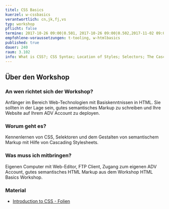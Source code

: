 ```yaml
---
titel: CSS Basics
kuerzel: w-cssbasics
verantwortlich: cn,jk,fj,vs
typ: workshop
pflicht: false
termine: 2017-10-26 09:00|0.501, 2017-10-26 09:00|0.502,2017-11-02 09:00|3.217, 2017-11-02 09:00|3.100
empfohlene-voraussetzungen: t-tooling, w-htmlbasics
published: true
dauer: 240
raum: 3.102
info: What is CSS?; CSS Syntax; Location of Styles; Selectors; The Cascade - How Styles Interact; The Box Model; CSS Text Styling; Font Embedding
--- 
```


## Über den Workshop

### An wen richtet sich der Workshop?
Anfänger im Bereich Web-Technologien mit Basiskenntnissen in HTML. Sie sollten in der Lage sein, gutes semantisches Markup zu schreiben und Ihre Website auf Ihrem ADV Account zu deployen.

### Worum geht es?
Kennenlernen von CSS, Selektoren und dem Gestalten von semantischem Markup mit Hilfe von Cascading Stylesheets.

### Was muss ich mitbringen?
Eigenen Computer mit Web-Editor, FTP Client, Zugang zum eigenen ADV Account, gutes semantisches HTML Markup aus dem Workshop HTML Basics Workshop.

### Material
- [Introduction to CSS - Folien](../../download/Chapter04-IntroductionToCSS.pdf)
